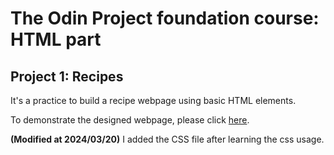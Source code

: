 # The Odin Project foundation course: HTML part

## Project 1: Recipes

It's a practice to build a recipe webpage using basic HTML elements.

To demonstrate the designed webpage, please click [here](https://wilson330.github.io/odin_recipes).

**(Modified at 2024/03/20)** I added the CSS file after learning the css usage.

